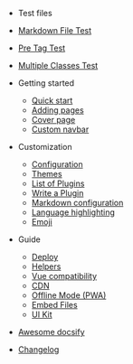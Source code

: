 <!-- markdownlint-disable first-line-h1 -->

- Test files

- [Markdown File Test](test.md)
- [Pre Tag Test](test-2.md)
- [Multiple Classes Test](test-3.md)

- Getting started

  - [Quick start](quickstart.md)
  - [Adding pages](adding-pages.md)
  - [Cover page](cover.md)
  - [Custom navbar](custom-navbar.md)

- Customization

  - [Configuration](configuration.md)
  - [Themes](themes.md)
  - [List of Plugins](plugins.md)
  - [Write a Plugin](write-a-plugin.md)
  - [Markdown configuration](markdown.md)
  - [Language highlighting](language-highlight.md)
  - [Emoji](emoji.md)

- Guide

  - [Deploy](deploy.md)
  - [Helpers](helpers.md)
  - [Vue compatibility](vue.md)
  - [CDN](cdn.md)
  - [Offline Mode (PWA)](pwa.md)
  - [Embed Files](embed-files.md)
  - [UI Kit](ui-kit.md)

- [Awesome docsify](awesome.md)
- [Changelog](changelog.md)
